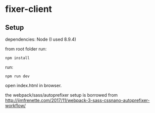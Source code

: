 # fixer-client
## Setup
dependencies:
Node (I used 8.9.4)

from root folder run:  
```
npm install
```  
run: 
```  
npm run dev
```
open index.html in browser.  
  
the webpack/sass/autoprefixer setup is borrowed from  
http://jimfrenette.com/2017/11/webpack-3-sass-cssnano-autoprefixer-workflow/
